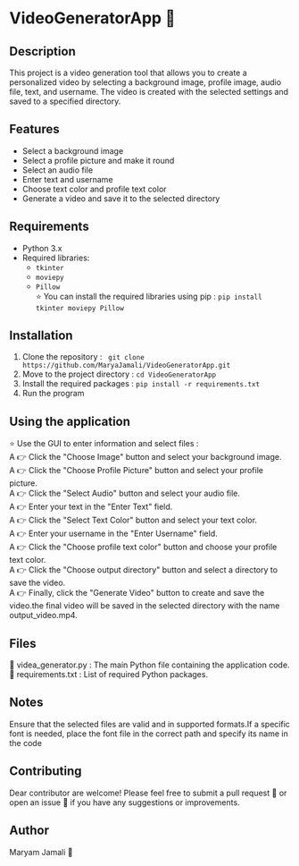 # VideoGeneratorApp 🎥
## Description
This project is a video generation tool that allows you to create a personalized video by selecting a background image, profile image, audio file, text, and username. The video is created with the selected settings and saved to a specified directory.
## Features
- Select a background image
- Select a profile picture and make it round
- Select an audio file
- Enter text and username
- Choose text color and profile text color
- Generate a video and save it to the selected directory
## Requirements
- Python 3.x
- Required libraries:
  - `tkinter`
  - `moviepy`
  - `Pillow`
<br>⭐ You can install the required libraries using pip : ```pip install tkinter moviepy Pillow```
## Installation
1. Clone the repository : ``` git clone https://github.com/MaryaJamali/VideoGeneratorApp.git```
2. Move to the project directory : ```cd VideoGeneratorApp```
3. Install the required packages : ```pip install -r requirements.txt```
4. Run the program
## Using the application
⭐ Use the GUI to enter information and select files :<br>
A 👉 Click the "Choose Image" button and select your background image.<br>
A 👉 Click the "Choose Profile Picture" button and select your profile picture.<br>
A 👉 Click the "Select Audio" button and select your audio file.<br>
A 👉 Enter your text in the "Enter Text" field.<br>
A 👉 Click the "Select Text Color" button and select your text color.<br>
A 👉 Enter your username in the "Enter Username" field.<br>
A 👉 Click the "Choose profile text color" button and choose your profile text color.<br>
A 👉 Click the "Choose output directory" button and select a directory to save the video.<br>
A 👉 Finally, click the "Generate Video" button to create and save the video.the final video will be saved in the selected directory with the name output_video.mp4.<br>
## Files
🔶 videa_generator.py : The main Python file containing the application code.<br>
🔶 requirements.txt : List of required Python packages.<br>
## Notes
Ensure that the selected files are valid and in supported formats.If a specific font is needed, place the font file in the correct path and specify its name in the code
## Contributing
Dear contributor are welcome! Please feel free to submit a pull request 💌 or open an issue 📩 if you have any suggestions or improvements.
## Author
Maryam Jamali 💚
